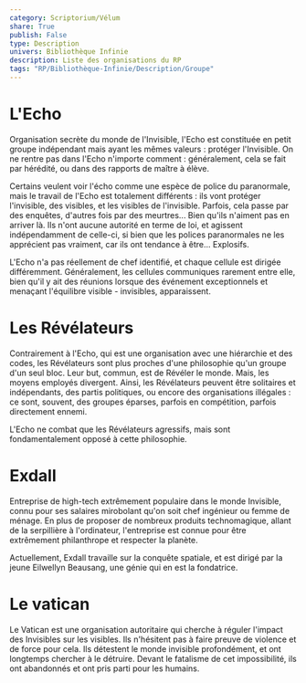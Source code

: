 ```yaml
---
category: Scriptorium/Vélum
share: True
publish: False
type: Description
univers: Bibliothèque Infinie
description: Liste des organisations du RP
tags: "RP/Bibliothèque-Infinie/Description/Groupe"
---
```

# L'Echo

Organisation secrète du monde de l'Invisible, l'Echo est constituée en petit groupe indépendant mais ayant les mêmes valeurs : protéger l'Invisible.
On ne rentre pas dans l'Echo n'importe comment : généralement, cela se fait par hérédité, ou dans des rapports de maître à élève.

Certains veulent voir l'écho comme une espèce de police du paranormale, mais le travail de l'Echo est totalement différents : ils vont protéger l'invisible, des visibles, et les visibles de l'invisible. Parfois, cela passe par des enquêtes, d'autres fois par des meurtres... Bien qu'ils n'aiment pas en arriver là. Ils n'ont aucune autorité en terme de loi, et agissent indépendamment de celle-ci, si bien que les polices paranormales ne les apprécient pas vraiment, car ils ont tendance à être... Explosifs.

L'Echo n'a pas réellement de chef identifié, et chaque cellule est dirigée différemment. Généralement, les cellules communiques rarement entre elle, bien qu'il y ait des réunions lorsque des événement exceptionnels et menaçant l'équilibre visible - invisibles, apparaissent.


# Les Révélateurs

Contrairement à l'Echo, qui est une organisation avec une hiérarchie et des codes, les Révélateurs sont plus proches d'une philosophie qu'un groupe d'un seul bloc. Leur but, commun, est de Révéler le monde. Mais, les moyens employés divergent. Ainsi, les Révélateurs peuvent être solitaires et indépendants, des partis politiques, ou encore des organisations illégales : ce sont, souvent, des groupes éparses, parfois en compétition, parfois directement ennemi.

L'Echo ne combat que les Révélateurs agressifs, mais sont fondamentalement opposé à cette philosophie.


# Exdall

Entreprise de high-tech extrêmement populaire dans le monde Invisible, connu pour ses salaires mirobolant qu'on soit chef ingénieur ou femme de ménage. En plus de proposer de nombreux produits technomagique, allant de la serpillière à l'ordinateur, l'entreprise est connue pour être extrêmement philanthrope et respecter la planète.

Actuellement, Exdall travaille sur la conquête spatiale, et est dirigé par la jeune Eilwellyn Beausang, une génie qui en est la fondatrice.


# Le vatican
Le Vatican est une organisation autoritaire qui cherche à réguler l'impact des Invisibles sur les visibles. Ils n'hésitent pas à faire preuve de violence et de force pour cela.
Ils détestent le monde invisible profondément, et ont longtemps chercher à le détruire. Devant le fatalisme de cet impossibilité, ils ont abandonnés et ont pris parti pour les humains.